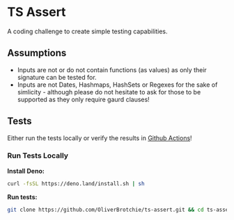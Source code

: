# TS Assert
A coding challenge to create simple testing capabilities.

## Assumptions

- Inputs are not or do not contain functions (as values) as only their signature can be tested for.
- Inputs are not Dates, Hashmaps, HashSets or Regexes for the sake of simlicity - although please do not hesitate to ask for those to be supported as they only require gaurd clauses!

## Tests

Either run the tests locally or verify the results in [Github Actions](https://github.com/OliverBrotchie/ts-assert/actions)!

### Run Tests Locally

**Install Deno:**

```sh
curl -fsSL https://deno.land/install.sh | sh
```

**Run tests:**

```sh
git clone https://github.com/OliverBrotchie/ts-assert.git && cd ts-assert && deno test
```